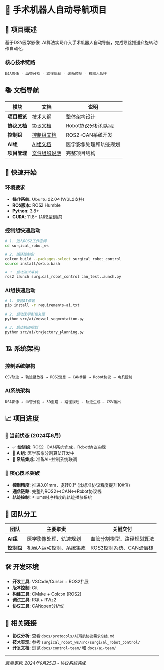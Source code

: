 # 🏥 手术机器人自动导航项目

## 🎯 项目概述

基于DSA医学影像+AI算法实现介入手术机器人自动导航，完成导丝推送和旋转动作自动化。

### 核心技术链路
```
DSA影像 → 血管分割 → 路径规划 → 运动控制 → 机器人执行
```

## 📚 文档导航

| 模块 | 文档 | 说明 |
|------|------|------|
| **项目概览** | [技术大纲](docs/overview/手术机器人自动导航项目技术大纲.md) | 整体架构设计 |
| **协议文档** | [协议文档](docs/protocols/README.md) | Robot协议分析和实现 |
| **控制组** | [控制组文档](docs/control-team/README.md) | ROS2+CAN系统开发 |
| **AI组** | [AI组文档](docs/ai-team/) | 医学影像处理和轨迹规划 |
| **项目管理** | [文件组织说明](docs/文件组织说明.md) | 完整项目结构 |

## 🚀 快速开始

### 环境要求
- **操作系统**: Ubuntu 22.04 (WSL2支持)
- **ROS版本**: ROS2 Humble  
- **Python**: 3.8+
- **CUDA**: 11.8+ (AI模型训练)

### 控制组快速启动
```bash
# 1. 进入ROS2工作空间
cd surgical_robot_ws

# 2. 编译控制包
colcon build --packages-select surgical_robot_control
source install/setup.bash

# 3. 启动测试系统
ros2 launch surgical_robot_control can_test.launch.py
```

### AI组快速启动
```bash
# 1. 安装AI依赖
pip install -r requirements-ai.txt

# 2. 启动医学影像处理
python src/ai/vessel_segmentation.py

# 3. 启动轨迹规划
python src/ai/trajectory_planning.py
```

## 🏗️ 系统架构

### 控制系统架构
```
CSV轨迹 → 轨迹播放器 → ROS2消息 → CAN桥接 → Robot协议 → 电机控制
```

### AI系统架构  
```
DSA影像 → 血管分割 → 3D重建 → 路径规划 → 轨迹生成 → CSV输出
```

## 📈 项目进度

### 🎯 当前状态 (2024年6月)
- ✅ **控制组**: ROS2+CAN系统完成，Robot协议实现
- 🔄 **AI组**: 医学影像分割算法开发中
- 🔄 **系统集成**: 准备AI+控制系统联调

### 🚀 核心技术突破
- **控制精度**: 推进0.01mm，旋转0.1° (比标准协议精度提升100倍)
- **通信链路**: 完整的ROS2↔CAN↔Robot协议栈
- **轨迹控制**: <10ms时序精度的轨迹播放系统

## 👥 团队分工

| 团队 | 主要职责 | 关键交付 |
|------|---------|----------|
| **AI组** | 医学影像处理、轨迹规划 | 血管分割模型、路径规划算法 |
| **控制组** | 机器人运动控制、系统集成 | ROS2控制系统、CAN通信栈 |

## 🛠️ 开发环境

- **开发工具**: VSCode/Cursor + ROS2扩展
- **版本控制**: Git
- **构建工具**: CMake + Colcon (ROS2)
- **调试工具**: RQt + RViz2
- **协议工具**: CANopen分析仪

## 🔗 相关链接

- **协议分析**: 查看 `docs/protocols/AI导航协议需求总结.md`
- **技术实现**: 参考 `surgical_robot_ws/src/surgical_robot_control/`
- **开发文档**: 浏览 `docs/control-team/` 和 `docs/ai-team/`

---
*最后更新: 2024年6月25日 - 协议系统完成* 